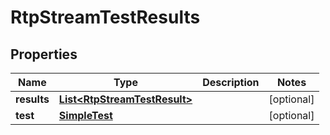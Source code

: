 

# RtpStreamTestResults


## Properties

| Name | Type | Description | Notes |
|------------ | ------------- | ------------- | -------------|
|**results** | [**List&lt;RtpStreamTestResult&gt;**](RtpStreamTestResult.md) |  |  [optional] |
|**test** | [**SimpleTest**](SimpleTest.md) |  |  [optional] |



